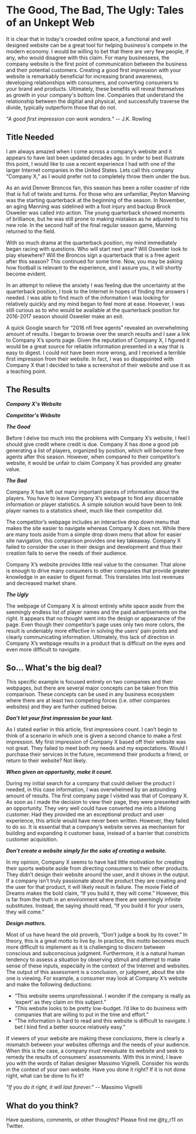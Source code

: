 # The Good, The Bad, The Ugly: Tales of an Unkept Web
It is clear that in today's crowded online space, a functional and well designed website can be a great tool for helping business's compete in the modern economy.  I would be willing to bet that there are very few people, if any, who would disagree with this claim.  For many businessess, the company website is the first point of communication between the business and their potential customers.   Creating a good first impression with your website is remarkably beneficial for increasing brand awareness, developing relationships with consumers, and converting consumers to your brand and products.  Ultimately, these benefits will reveal themselves as growth in your company's bottom line.  Companies that understand the relationship between the digitial and physical, and successfully traverse the divide, typically outperform those that do not. 

*"A good first impression can work wonders."* -- J.K. Rowling

## Title Needed 

I am always amazed when I come across a company’s website and it appears to have last been updated decades ago.  In order to best illustrate this point, I would like to use a recent experience I had with one of the larger Internet companies in the United States.  Lets call this company “Company X,” as I would prefer not to completely throw them under the bus.

As an avid Denver Broncos fan, this season has been a roller coaster of ride that is full of twists and turns.  For those who are unfamiliar, Peyton Manning was the starting quarterback at the beginning of the season.  In November, an aging Manning was sidelined with a foot injury and backup Brock Osweiler was called into action.  The young quarterback showed moments of brilliance, but he was still prone to making mistakes as he adjusted to his new role.  In the second half of the final regular season game, Manning returned to the field.  

With so much drama at the quarterback position, my mind immediately began racing with questions.  Who will start next year?  Will Osweiler look to play elsewhere?  Will the Broncos sign a quarterback that is a free agent after this season?   This continued for some time.   Now, you may be asking how football is relevant to the experience, and I assure you, it will shortly become evident. 

In an attempt to relieve the anxiety I was feeling due the uncertainty at the quarterback position, I took to the Internet in hopes of finding the answers I needed.  I was able to find much of the information I was looking for relatively quickly and my mind began to feel more at ease.  However, I was still curious as to who would be available at the quarterback position for 2016-2017 season should Osweiler make an exit.  

A quick Google search for “2016 nfl free agents” revealed an overwhelming amount of results.  I began to browse over the search results and I saw a link to Company X’s sports page.  Given the reputation of Company X, I figured it would be a great source for reliable information presented in a way that is easy to digest.  I could not have been more wrong, and I received a terrible first impression from their website.  In fact, I was so disappointed with Company X that I decided to take a screenshot of their website and use it as a teaching point. 

## The Results

***Company X's Website*** 

***Competitor's Website***

***The Good***

Before I delve too much into the problems with Company X’s website, I feel I should give credit where credit is due.  Company X has done a good job generating a list of players, organized by position, which will become free agents after this season.  However, when compared to their competitor’s website, it would be unfair to claim Company X has provided any greater value.       

***The Bad***

Company X has left out many important pieces of information about the players.  You have to leave Company X’s webpage to find any discernable information or player statistics.  A simple solution would have been to link player names to a statistics sheet, much like their competitor did.  

The competitor’s webpage includes an interactive drop down menu that makes the site easier to navigate whereas Company X does not.  While there are many tools aside from a simple drop down menu that allow for easier site navigation, this comparison provides one key takeaway.  Company X failed to consider the user in their design and development and thus their creation fails to serve the needs of their audience.

Company X’s website provides little real value to the consumer.  That alone is enough to drive many consumers to other companies that provide greater knowledge in an easier to digest format.  This translates into lost revenues and decreased market share.      

***The Ugly***

The webpage of Company X is almost entirely white space aside from the seemingly endless list of player names and the paid advertisements on the right.  It appears that no thought went into the design or appearance of the page.  Even though their competitor’s page uses only two more colors, the result is undeniably more effective in solving the users’ pain points and clearly communicating information.  Ultimately, this lack of direction in Company X’s webpage results in a product that is difficult on the eyes and even more difficult to navigate.  

## So... What's the big deal?

This specific example is focused entirely on two companies and their webpages, but there are several major concepts can be taken from this comparison.  These concepts can be used in any business ecosystem where there are at least two competing forces (i.e. other companies websites) and they are further outlined below. 

***Don’t let your first impression be your last.***

As I stated earlier in this article, first impressions count.  I can’t begin to think of a scenario in which one is given a second chance to make a first impression.  My first impression of Company X based off their website was not great.  They failed to meet both my needs and my expectations.  Would I purchase their services in the future, recommend their products a friend, or return to their website?  Not likely.  

***When given an opportunity, make it count.***

During my initial search for a company that could deliver the product I needed, in this case information, I was overwhelmed by an astounding amount of results.  The first company page I visited was that of Company X.  As soon as I made the decision to view their page, they were presented with an opportunity.  They very well could have converted me into a lifelong customer.  Had they provided me an exceptional product and user experience, this article would have never been written.  However, they failed to do so.  It is essential that a company’s website serves as mechanism for building and expanding it customer base, instead of a barrier that constricts customer acquisition.   

***Don’t create a website simply for the sake of creating a website.***      

In my opinion, Company X seems to have had little motivation for creating their sports website aside from directing consumers to their other products.  They didn’t design their website around the user, and it shows in the output.  If a company isn’t truly passionate about the product they are creating and the user for that product, it will likely result in failure.  The movie Field of Dreams makes the bold claim, “If you build it, they will come.”  However, this is far from the truth in an environment where there are seemingly infinite substitutes.  Instead, the saying should read, “If you build it for your users, they will come.”    

***Design matters.***  

Most of us have heard the old proverb, “Don’t judge a book by its cover.”  In theory, this is a great motto to live by.  In practice, this motto becomes much more difficult to implement as it is challenging to discern between conscious and subconscious judgment.  Furthermore, it is a natural human tendency to assess a situation by observing stimuli and attempt to make sense of these inputs, especially in the context of the Internet and websites.  The output of this assessment is a conclusion, or judgment, about the site one is viewing.   For example, a consumer may look at Company X’s website and make the following deductions:
*	“This website seems unprofessional.  I wonder if the company is really as ‘expert’ as they claim on this subject.”
*	“This website looks to be pretty low-budget.  I’d like to do business with companies that are willing to put in the time and effort.”
*	“The information is hard to read and this website is difficult to navigate.  I bet I kind find a better source relatively easy.”
	
If viewers of your website are making these conclusions, there is clearly a mismatch between your websites offerings and the needs of your audience.  When this is the case, a company must reevaluate its website and seek to remedy the results of consumers’ assessments.  With this in mind, I leave you with the words of Italian designer Massimo Vignelli.  Consider his words in the context of your own website.  Have you done it right?  If it is not done right, what can be done to fix it?

*"If you do it right, it will last forever."* -- Massimo Vignelli

## What do you think?

Have questions, comments, or other thoughts?  Please find me @ty_r11 on Twitter. 

